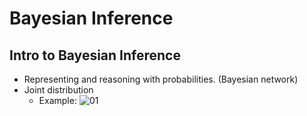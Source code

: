 # Bayesian Inference
## Intro to Bayesian Inference
- Representing and reasoning with probabilities. (Bayesian network)
- Joint distribution
    - Example:
    ![01]()